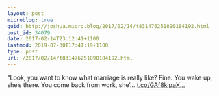 ```yaml
---
layout: post
microblog: true
guid: http://joshua.micro.blog/2017/02/14/t831476251890184192.html
post_id: 34079
date: 2017-02-14T23:12:41+1100
lastmod: 2019-07-30T17:41:19+1100
type: post
url: /2017/02/14/t831476251890184192.html
---
```

"Look, you want to know what marriage is really like? Fine. You wake up, she’s there. You come back from work, she’… [t.co/GAf8kipaX...](https://t.co/GAf8kipaXH)
